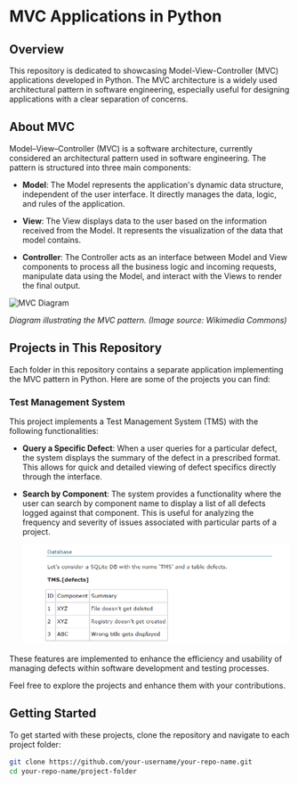 # MVC Applications in Python

## Overview

This repository is dedicated to showcasing Model-View-Controller (MVC) applications developed in Python. The MVC architecture is a widely used architectural pattern in software engineering, especially useful for designing applications with a clear separation of concerns.

## About MVC

Model–View–Controller (MVC) is a software architecture, currently considered an architectural pattern used in software engineering. The pattern is structured into three main components:

- **Model**: The Model represents the application's dynamic data structure, independent of the user interface. It directly manages the data, logic, and rules of the application.

- **View**: The View displays data to the user based on the information received from the Model. It represents the visualization of the data that model contains.

- **Controller**: The Controller acts as an interface between Model and View components to process all the business logic and incoming requests, manipulate data using the Model, and interact with the Views to render the final output.

![MVC Diagram](https://upload.wikimedia.org/wikipedia/commons/thumb/a/a0/MVC-Process.svg/1200px-MVC-Process.svg.png)

*Diagram illustrating the MVC pattern. (Image source: Wikimedia Commons)*

## Projects in This Repository

Each folder in this repository contains a separate application implementing the MVC pattern in Python. Here are some of the projects you can find:

### Test Management System

This project implements a Test Management System (TMS) with the following functionalities:

- **Query a Specific Defect**: When a user queries for a particular defect, the system displays the summary of the defect in a prescribed format. This allows for quick and detailed viewing of defect specifics directly through the interface.

- **Search by Component**: The system provides a functionality where the user can search by component name to display a list of all defects logged against that component. This is useful for analyzing the frequency and severity of issues associated with particular parts of a project.

  ![Test Management System SQLite DB](/TMS_DB_Photo.png)

These features are implemented to enhance the efficiency and usability of managing defects within software development and testing processes.


Feel free to explore the projects and enhance them with your contributions.

## Getting Started

To get started with these projects, clone the repository and navigate to each project folder:

```bash
git clone https://github.com/your-username/your-repo-name.git
cd your-repo-name/project-folder
